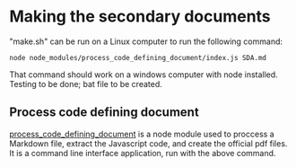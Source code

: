 # Making the secondary documents

"make.sh" can be run on a Linux computer to run the following command:

    node node_modules/process_code_defining_document/index.js SDA.md

That command should work on a windows computer with node installed. Testing to be done; bat file to be created.

## Process code defining document

[process_code_defining_document](https://github.com/kshowalter/process_code_defining_document) is a node module used to proccess a Markdown file, extract the Javascript code, and create the official pdf files. It is a command line interface application, run with the above command.
